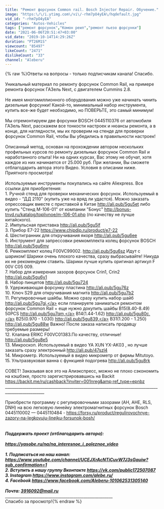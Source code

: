 ```yaml
---
title: "Ремонт форсунок Common rail. Bosch Injector Repair. Обучение."
image: "https:\/\/i.ytimg.com\/vi\/-rhm7pO4yEA\/hqdefault.jpg"
vid_id: "-rhm7pO4yEA"
categories: "Autos-Vehicles"
tags: ["ремонт форсунок","Комон реил","ремонт пьезо форсунки"]
date: "2021-06-06T20:51:47+03:00"
vid_date: "2019-10-14T14:29:26Z"
duration: "PT26M1S"
viewcount: "85497"
likeCount: "2471"
dislikeCount: "33"
channel: "Aleberu"
---
```

{% raw %}Ответы на вопросы - только подписчикам канала! Спасибо.<br /><br />Уникальный материал по ремонту форсунок Common Rail, на примере ремонта форсунок ГАЗель  Next, с двигателем Cummins 2.8. <br /><br />Не имея многомиллионного оборудования можно уже начинать чинить дизельные форсунки! Какой-то, минимальный набор инструмента, купить все-же будет необходимо, но ПОВЕРЬТЕ, это самый минимум! <br /><br />Мы отремонтируем две форсунки BOSCH 0445110376 от автомобиля  ГАЗель  Next, расскажем все тонкости настроек и нюансы ремонта, а в конце, для наглядности, мы их проверим на стенде для проверки форсунок Common Rail, чтобы Вы убедились в правильности настроек! <br /><br /> Описанный метод, основан на прохождении автором нескольких профильных курсов по ремонту дизельных форсунок Common Rail и наработанного опыта! Ни на одних курсах, Вас этому не обучат, хотя каждое из них начинается от 25.000 руб. При желании, Вы сможете отблагодарить автора этого Видео. Условия в описании ниже. Приятного просмотра!<br /><br />Используемые инструменты покупались на сайте Aliexpress. Все ссылки для приобретения:<br />1. Ручной стенд для проверки механических форсунок. Используемый в видео - &quot;ДД 2110&quot; (купить уже на вряд ли удастся). Можно заказать опрессовщик вместе с приставкой в Китае <a rel="nofollow" target="blank" href="http://ali.pub/5gu5et">http://ali.pub/5gu5et</a> либо купить &quot;Стенд М-106-01&quot; от компании &quot;Бонус&quot;  <a rel="nofollow" target="blank" href="http://bonus-tnvd.ru/katalog/toplivnoe/m-106-01.php">http://bonus-tnvd.ru/katalog/toplivnoe/m-106-01.php</a> (по качеству не лучше китайского).<br />2. Импульсная приставка <a rel="nofollow" target="blank" href="http://ali.pub/5gu5lf">http://ali.pub/5gu5lf</a><br />3. Прибор E7-22 <a rel="nofollow" target="blank" href="https://www.chipdip.ru/product/e7-22">https://www.chipdip.ru/product/e7-22</a><br />4. Шестигранник для откручивания якоря <a rel="nofollow" target="blank" href="http://ali.pub/5gu6ee">http://ali.pub/5gu6ee</a><br />5. Инструмент для запрессовки ремкомплекта колец форсунок BOSCH <a rel="nofollow" target="blank" href="http://ali.pub/5gu6my">http://ali.pub/5gu6my</a><br />6. Ремкомплект колец F00VC99002. <a rel="nofollow" target="blank" href="http://ali.pub/5gu6sz">http://ali.pub/5gu6sz</a> Идут с шариком! Шарики очень плохого качества, сразу выбрасывайте! Никуда их не рекомендуем ставить. Шарики лучше купить оригинал артикул F 00V C05 009. <br />7. Набор для измерения зазоров форсунок Crin1, Crin2 <a rel="nofollow" target="blank" href="http://ali.pub/5gu6y1">http://ali.pub/5gu6y1</a><br />8. Набор пинцетов <a rel="nofollow" target="blank" href="http://ali.pub/5gu724">http://ali.pub/5gu724</a><br />9. Удерживающая форсунку пластина <a rel="nofollow" target="blank" href="http://ali.pub/5gu76z">http://ali.pub/5gu76z</a><br />10. Ключ S29 для откручивания магнита <a rel="nofollow" target="blank" href="http://ali.pub/5gu7b2">http://ali.pub/5gu7b2</a><br />11. Регулировочные шайбы. Можно сразу купить набор шайб <a rel="nofollow" target="blank" href="http://ali.pub/5gu7gi,">http://ali.pub/5gu7gi,</a> если планируете заниматься ремонтом форсунок Common Rail + еще нужно докупить шайбы B15(8.40-8.49) 50PCS <a rel="nofollow" target="blank" href="http://ali.pub/5gu7qm,">http://ali.pub/5gu7qm,</a> B14(1.44-1.62) <a rel="nofollow" target="blank" href="http://ali.pub/5gu80c,">http://ali.pub/5gu80c,</a> B25(0.970 - 1.030) <a rel="nofollow" target="blank" href="http://ali.pub/5gu839,">http://ali.pub/5gu839,</a> B31(1.200 - 1.250) <a rel="nofollow" target="blank" href="http://ali.pub/5gu88w">http://ali.pub/5gu88w</a> Важно! После заказа написать продавцу требуемые размеры!  <br />12. Клапана ERIKC F00VC01383.По качеству, отличные! <a rel="nofollow" target="blank" href="http://ali.pub/5gu8e5">http://ali.pub/5gu8e5</a><br />13. Микроскоп. Используемый в видео YA XUN YX-AK03 , но лучше заказать сразу электронный <a rel="nofollow" target="blank" href="http://ali.pub/47szl4">http://ali.pub/47szl4</a><br />14. Микрометр. Используемый в видео микрометр от фирмы Mitutoyo. <br />15. Ультразвуковая ванна с функцией подогрева <a rel="nofollow" target="blank" href="http://ali.pub/5gu8rk">http://ali.pub/5gu8rk</a><br /><br />СОВЕТ! Заказывая все это на Алиэкспресс, можно не плохо сэкономить на кэшбэке, просто зарегистрировавшись на Backit <a rel="nofollow" target="blank" href="https://backit.me/ru/cashback?inviter=001nreg&amp;ref_type=epnbz">https://backit.me/ru/cashback?inviter=001nreg&amp;ref_type=epnbz</a>  <br />__________________________________________________________________________________________________<br /> <br />Приобрести программу с регулировочными зазорами (AH, AHE, RLS, DNH) на всю легковую линейку электромагнитных форсунок Bosch  0445110002 — 0445110484 - <a rel="nofollow" target="blank" href="https://forsy.ru/product/regulirovochnye-zazory-na-legkovuju-linejku-forsunok-bosh/">https://forsy.ru/product/regulirovochnye-zazory-na-legkovuju-linejku-forsunok-bosh/</a><br />_________________________________________________________________________________________________<br /><br />Поддержать проект (отблагодарить автора):<br /><br /><a rel="nofollow" target="blank" href="https://yasobe.ru/na/na_interesnoe_i_poleznoe_video">https://yasobe.ru/na/na_interesnoe_i_poleznoe_video</a><br />____________________________________________________________________________<br />1. Подписаться на наш канал:<br /><a rel="nofollow" target="blank" href="https://www.youtube.com/channel/UCEJXrAcNTiCuvW7J3sGauiw?sub_confirmation=1">https://www.youtube.com/channel/UCEJXrAcNTiCuvW7J3sGauiw?sub_confirmation=1</a><br />2. Вступить в нашу группу Вконтакте <a rel="nofollow" target="blank" href="https://vk.com/public172507087">https://vk.com/public172507087</a><br />3. Instagram <a rel="nofollow" target="blank" href="https://www.instagram.com/alebe.ru/">https://www.instagram.com/alebe.ru/</a><br />4. Facebook <a rel="nofollow" target="blank" href="https://www.facebook.com/Aleberu-101062531305140">https://www.facebook.com/Aleberu-101062531305140</a><br /><br />Почта: 3916092@mail.ru<br />____________________________________________________________________________<br />Спасибо за просмотр!{% endraw %}
